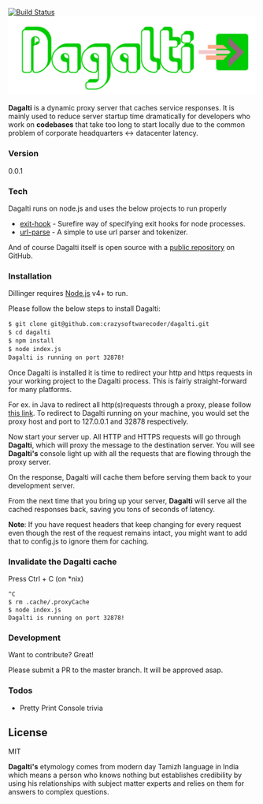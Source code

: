 [![Build Status](https://travis-ci.org/crazysoftwarecoder/dagalti.svg?branch=master)](https://travis-ci.org/crazysoftwarecoder/dagalti) ![alt tag](https://raw.githubusercontent.com/crazysoftwarecoder/dagalti/master/images/Dagalti.png)

**Dagalti** is a dynamic proxy server that caches service responses. It is mainly used to reduce server startup time dramatically for developers who work on **codebases** that take too long to start locally due to the common problem of corporate headquarters <-> datacenter latency.

### Version
0.0.1

### Tech

Dagalti runs on node.js and uses the below projects to run properly

* [exit-hook] - Surefire way of specifying exit hooks for node processes.
* [url-parse] - A simple to use url parser and tokenizer.

And of course Dagalti itself is open source with a [public repository]
 on GitHub.

### Installation

Dillinger requires [Node.js](https://nodejs.org/) v4+ to run.

Please follow the below steps to install Dagalti:

```sh
$ git clone git@github.com:crazysoftwarecoder/dagalti.git
$ cd dagalti
$ npm install
$ node index.js
Dagalti is running on port 32878!
```

Once Dagalti is installed it is time to redirect your http and https requests in your working project to the Dagalti process. This is fairly straight-forward for many platforms. 

For ex. in Java to redirect all http(s)requests through a proxy, please follow [this link]. To redirect to Dagalti running on your machine, you would set the proxy host and port to 127.0.0.1 and 32878 respectively.

Now start your server up. All HTTP and HTTPS requests will go through **Dagalti**, which will proxy the message to the destination server. You will see **Dagalti's** console light up with all the requests that are flowing through the proxy server.

On the response, Dagalti will cache them before serving them back to your development server.

From the next time that you bring up your server, **Dagalti** will serve all the cached responses back, saving you tons of seconds of latency.

**Note**: If you have request headers that keep changing for every request even though the rest of the request remains intact, you might want to add that to config.js to ignore them for caching.

### Invalidate the Dagalti cache
Press Ctrl + C (on *nix)
```
^C 
$ rm .cache/.proxyCache
$ node index.js
Dagalti is running on port 32878!
```

### Development

Want to contribute? Great!

Please submit a PR to the master branch. It will be approved asap.

### Todos

 - Pretty Print Console trivia

License
----

MIT


**Dagalti's** etymology comes from modern day Tamizh language in India which means a person who knows nothing but establishes credibility by using his relationships with subject matter experts and relies on them for answers to complex questions.

[//]: # (These are reference links used in the body of this note and get stripped out when the markdown processor does its job. There is no need to format nicely because it shouldn't be seen. Thanks SO - http://stackoverflow.com/questions/4823468/store-comments-in-markdown-syntax)


   [exit-hook]: <https://www.npmjs.com/package/exit-hook>
   [public repository]: <https://github.com/crazysoftwarecoder/dagalti>
   [url-parse]: <https://www.npmjs.com/package/url-parse>
   [this link]: <http://stackoverflow.com/questions/120797/how-do-i-set-the-proxy-to-be-used-by-the-jvm>

